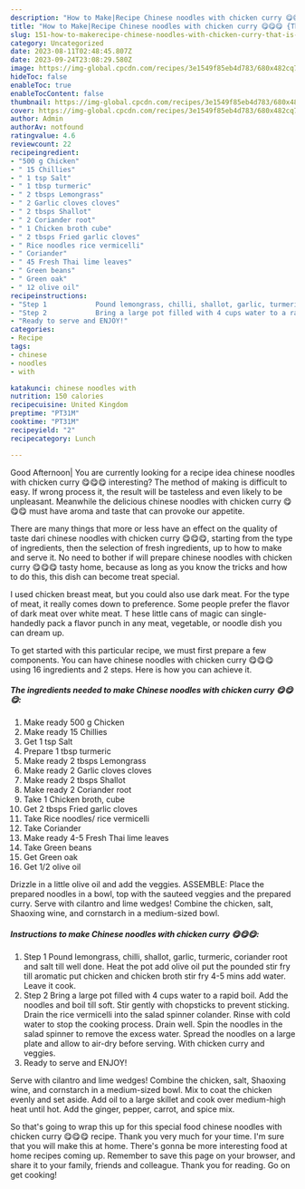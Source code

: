 ```yaml
---
description: "How to Make|Recipe Chinese noodles with chicken curry 😋😋😋 {That is Simple"
title: "How to Make|Recipe Chinese noodles with chicken curry 😋😋😋 {That is Simple"
slug: 151-how-to-makerecipe-chinese-noodles-with-chicken-curry-that-is-simple
category: Uncategorized
date: 2023-08-11T02:48:45.807Z
date: 2023-09-24T23:08:29.580Z
image: https://img-global.cpcdn.com/recipes/3e1549f85eb4d783/680x482cq70/chinese-noodles-with-chicken-curry-recipe-main-photo.jpg
hideToc: false
enableToc: true
enableTocContent: false
thumbnail: https://img-global.cpcdn.com/recipes/3e1549f85eb4d783/680x482cq70/chinese-noodles-with-chicken-curry-recipe-main-photo.jpg
cover: https://img-global.cpcdn.com/recipes/3e1549f85eb4d783/680x482cq70/chinese-noodles-with-chicken-curry-recipe-main-photo.jpg
author: Admin
authorAv: notfound
ratingvalue: 4.6
reviewcount: 22
recipeingredient:
- "500 g Chicken"
- " 15 Chillies"
- " 1 tsp Salt"
- " 1 tbsp turmeric"
- " 2 tbsps Lemongrass"
- " 2 Garlic cloves cloves"
- " 2 tbsps Shallot"
- " 2 Coriander root"
- " 1 Chicken broth cube"
- " 2 tbsps Fried garlic cloves"
- " Rice noodles rice vermicelli"
- " Coriander"
- " 45 Fresh Thai lime leaves"
- " Green beans"
- " Green oak"
- " 12 olive oil"
recipeinstructions:
- "Step 1            Pound lemongrass, chilli, shallot, garlic, turmeric, coriander root and salt till well done. Heat the pot add olive oil put the pounded stir fry till aromatic put chicken and chicken broth stir fry 4-5 mins add water. Leave it cook."
- "Step 2            Bring a large pot filled with 4 cups water to a rapid boil. Add the noodles and boil till soft. Stir gently with chopsticks to prevent sticking. Drain the rice vermicelli into the salad spinner colander. Rinse with cold water to stop the cooking process. Drain well. Spin the noodles in the salad spinner to remove the excess water. Spread the noodles on a large plate and allow to air-dry before serving. With chicken curry and veggies."
- "Ready to serve and ENJOY!"
categories:
- Recipe
tags:
- chinese
- noodles
- with

katakunci: chinese noodles with 
nutrition: 150 calories
recipecuisine: United Kingdom
preptime: "PT31M"
cooktime: "PT31M"
recipeyield: "2"
recipecategory: Lunch

---
```



Good Afternoon| You are currently looking for a recipe idea chinese noodles with chicken curry 😋😋😋 interesting? The method of making is difficult to easy. If wrong process it, the result will be tasteless and even likely to be unpleasant. Meanwhile the delicious chinese noodles with chicken curry 😋😋😋 must have aroma and taste that can provoke our appetite.






There are many things that more or less have an effect on the quality of taste dari chinese noodles with chicken curry 😋😋😋, starting from the type of ingredients, then the selection of fresh ingredients, up to how to make and serve it. No need to bother if will prepare chinese noodles with chicken curry 😋😋😋 tasty home, because as long as you know the tricks and how to do this, this dish can become treat special.


I used chicken breast meat, but you could also use dark meat. For the type of meat, it really comes down to preference. Some people prefer the flavor of dark meat over white meat. T hese little cans of magic can single-handedly pack a flavor punch in any meat, vegetable, or noodle dish you can dream up.


To get started with this particular recipe, we must first prepare a few components. You can have chinese noodles with chicken curry 😋😋😋 using 16 ingredients and 2 steps. Here is how you can achieve it.

<!--inarticleads1-->

##### The ingredients needed to make Chinese noodles with chicken curry 😋😋😋:

1. Make ready 500 g Chicken
1. Make ready  15 Chillies
1. Get  1 tsp Salt
1. Prepare  1 tbsp turmeric
1. Make ready  2 tbsps Lemongrass
1. Make ready  2 Garlic cloves cloves
1. Make ready  2 tbsps Shallot
1. Make ready  2 Coriander root
1. Take  1 Chicken broth, cube
1. Get  2 tbsps Fried garlic cloves
1. Take  Rice noodles/ rice vermicelli
1. Take  Coriander
1. Make ready  4-5 Fresh Thai lime leaves
1. Take  Green beans
1. Get  Green oak
1. Get  1/2 olive oil


Drizzle in a little olive oil and add the veggies. ASSEMBLE: Place the prepared noodles in a bowl, top with the sauteed veggies and the prepared curry. Serve with cilantro and lime wedges! Combine the chicken, salt, Shaoxing wine, and cornstarch in a medium-sized bowl. 

<!--inarticleads2-->

##### Instructions to make Chinese noodles with chicken curry 😋😋😋:

1. Step 1            Pound lemongrass, chilli, shallot, garlic, turmeric, coriander root and salt till well done. Heat the pot add olive oil put the pounded stir fry till aromatic put chicken and chicken broth stir fry 4-5 mins add water. Leave it cook.
1. Step 2            Bring a large pot filled with 4 cups water to a rapid boil. Add the noodles and boil till soft. Stir gently with chopsticks to prevent sticking. Drain the rice vermicelli into the salad spinner colander. Rinse with cold water to stop the cooking process. Drain well. Spin the noodles in the salad spinner to remove the excess water. Spread the noodles on a large plate and allow to air-dry before serving. With chicken curry and veggies.
1. Ready to serve and ENJOY!

Serve with cilantro and lime wedges! Combine the chicken, salt, Shaoxing wine, and cornstarch in a medium-sized bowl. Mix to coat the chicken evenly and set aside. Add oil to a large skillet and cook over medium-high heat until hot. Add the ginger, pepper, carrot, and spice mix. 

So that's going to wrap this up for this special food chinese noodles with chicken curry 😋😋😋 recipe. Thank you very much for your time. I'm sure that you will make this at home. There's gonna be more interesting food at home recipes coming up. Remember to save this page on your browser, and share it to your family, friends and colleague. Thank you for reading. Go on get cooking!
